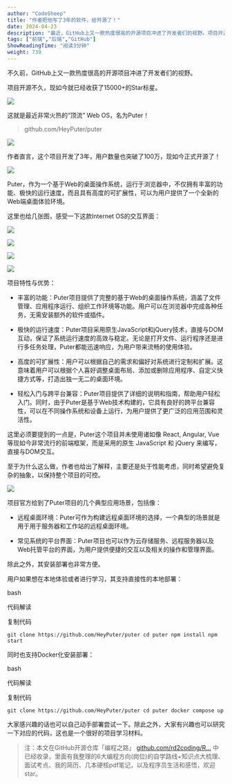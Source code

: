 ```yaml
---
author: "CodeSheep"
title: "作者把他写了3年的软件，给开源了！"
date: 2024-04-23
description: "最近，GitHub上又一款热度很高的开源项目冲进了开发者们的视野。项目开源不到一个月，现如今就已经收获了15000+的Star标星。这就是最近非常火热的“顶流”WebOS，名为Puter！作"
tags: ["前端","后端","GitHub"]
ShowReadingTime: "阅读3分钟"
weight: 739
---
```

不久前，GitHub上又一款热度很高的开源项目冲进了开发者们的视野。

项目开源不久，现如今就已经收获了15000+的Star标星。

![](https://p3-juejin.byteimg.com/tos-cn-i-k3u1fbpfcp/2cf5fd8a50d047e68c02155331ddf37c~tplv-k3u1fbpfcp-jj-mark:3024:0:0:0:q75.awebp#?w=1030&h=302&s=28323&e=png&b=ffffff)

这就是最近非常火热的“顶流” Web OS，名为Puter！

> github.com/HeyPuter/puter

![](https://p3-juejin.byteimg.com/tos-cn-i-k3u1fbpfcp/c9ea0daaf1e649ad89d2c2e8233174ea~tplv-k3u1fbpfcp-jj-mark:3024:0:0:0:q75.awebp#?w=2474&h=1606&s=512609&e=png&b=ffffff)

作者直言，这个项目开发了3年，用户数量也突破了100万，现如今正式开源了！

![](https://p3-juejin.byteimg.com/tos-cn-i-k3u1fbpfcp/4c2e826d94ab47b68a78325729b88644~tplv-k3u1fbpfcp-jj-mark:3024:0:0:0:q75.awebp#?w=1080&h=939&s=288161&e=png&b=ffffff)

Puter，作为一个基于Web的桌面操作系统，运行于浏览器中，不仅拥有丰富的功能、极快的运行速度，而且具有高度的可扩展性，可以为用户提供了一个全新的Web端桌面体验环境。

这里也给几张图，感受一下这款Internet OS的交互界面：

![](https://p3-juejin.byteimg.com/tos-cn-i-k3u1fbpfcp/40ef8b74eb6a43c7938ba68d58676aa0~tplv-k3u1fbpfcp-jj-mark:3024:0:0:0:q75.awebp#?w=3716&h=1938&s=609733&e=jpg&b=e5ecf4)

![](https://p3-juejin.byteimg.com/tos-cn-i-k3u1fbpfcp/bd4dae1a29f1496ab6262d17a608e5d1~tplv-k3u1fbpfcp-jj-mark:3024:0:0:0:q75.awebp#?w=3718&h=1936&s=473545&e=jpg&b=fbfafa)

![](https://p3-juejin.byteimg.com/tos-cn-i-k3u1fbpfcp/1c96385d13d94f9b9cb856c46a4df5a8~tplv-k3u1fbpfcp-jj-mark:3024:0:0:0:q75.awebp#?w=3722&h=1936&s=2731724&e=png&b=000000)

![](https://p3-juejin.byteimg.com/tos-cn-i-k3u1fbpfcp/313138c9188c42fa830ed6bf40528ff3~tplv-k3u1fbpfcp-jj-mark:3024:0:0:0:q75.awebp#?w=3716&h=1938&s=2209609&e=png&b=a7dfce)

项目特性与优势：

*   丰富的功能：Puter项目提供了完整的基于Web的桌面操作系统，涵盖了文件管理、应用程序运行、组织工作环境等功能。用户可以在浏览器中完成各种任务，无需安装额外的软件或插件。
    
*   极快的运行速度：Puter项目采用原生JavaScript和jQuery技术，直接与DOM互动，保证了系统运行速度的高效与稳定。无论是打开文件、运行程序还是进行多任务处理，Puter都能迅速响应，为用户带来流畅的使用体验。
    
*   高度的可扩展性：用户可以根据自己的需求和偏好对系统进行定制和扩展。这意味着用户可以根据个人喜好调整桌面布局、添加或删除应用程序、自定义快捷方式等，打造出独一无二的桌面环境。
    
*   轻松入门与跨平台兼容：Puter项目提供了详细的说明和指南，帮助用户轻松入门。同时，由于Puter是基于Web技术构建的，它具有良好的跨平台兼容性，可以在不同操作系统和设备上运行，为用户提供了更广泛的应用范围和灵活性。
    

这里必须要提到的一点是，Puter这个项目并未使用诸如像 React, Angular, Vue 等现如今非常流行的前端框架，而是采用的原生 JavaScript 和 jQuery 来编写，直接与DOM交互。

至于为什么这么做，作者也给出了解释，主要还是处于性能考虑，同时希望避免复杂的抽象，以保持整个项目的可控。

![](https://p3-juejin.byteimg.com/tos-cn-i-k3u1fbpfcp/62b84988af024e54b23f449214afc6f4~tplv-k3u1fbpfcp-jj-mark:3024:0:0:0:q75.awebp#?w=1746&h=700&s=164078&e=png&b=ffffff)

项目官方给到了Puter项目的几个典型应用场景，包括像：

*   远程桌面环境：Puter可作为构建远程桌面环境的选择，一个典型的场景就是用于用于服务器和工作站的远程桌面环境。
    
*   常见系统的平台界面：Puter项目也可以作为云存储服务、远程服务器以及Web托管平台的界面，为用户提供便捷的交互以及相关的操作和管理界面。
    

除此之外，其安装部署也非常方便。

用户如果想在本地体验或者进行学习，其支持直接性的本地部署：

bash

 代码解读

复制代码

`git clone https://github.com/HeyPuter/puter cd puter npm install npm start`

同时也支持Docker化安装部署：

bash

 代码解读

复制代码

`git clone https://github.com/HeyPuter/puter cd puter docker compose up`

大家感兴趣的话也可以自己动手部署尝试一下。除此之外，大家有兴趣也可以研究一下对应的代码，这也是一个很好的项目学习材料。

> 注：本文在GitHub开源仓库「编程之路」 [github.com/rd2coding/R…](https://link.juejin.cn?target=https%3A%2F%2Fgithub.com%2Frd2coding%2FRoad2Coding "https://github.com/rd2coding/Road2Coding") 中已经收录，里面有我整理的6大编程方向(岗位)的自学路线+知识点大梳理、面试考点、我的简历、几本硬核pdf笔记，以及程序员生活和感悟，欢迎star。